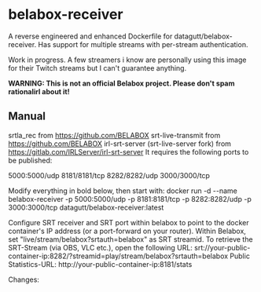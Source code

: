 # belabox-receiver

A reverse engineered and enhanced Dockerfile for datagutt/belabox-receiver. Has support for multiple streams with per-stream authentication.

Work in progress. A few streamers i know are personally using this image for their Twitch streams but I can't guarantee anything.

**WARNING: This is not an official Belabox project. Please don't spam rationalirl about it!**

## Manual
srtla_rec from https://github.com/BELABOX
srt-live-transmit from https://github.com/BELABOX
irl-srt-server (srt-live-server fork) from https://gitlab.com/IRLServer/irl-srt-server
It requires the following ports to be published:

5000:5000/udp
8181/8181/tcp
8282/8282/udp
3000/3000/tcp

Modify everything in bold below, then start with:
docker run -d --name belabox-receiver -p 5000:5000/udp -p 8181:8181/tcp -p 8282:8282/udp -p 3000:3000/tcp datagutt/belabox-receiver:latest

Configure SRT receiver and SRT port within belabox to point to the docker container's IP address (or a port-forward on your router).
Within Belabox, set "live/stream/belabox?srtauth=belabox" as SRT streamid.
To retrieve the SRT-Stream (via OBS, VLC etc.), open the following URL: srt://your-public-container-ip:8282/?streamid=play/stream/belabox?srtauth=belabox
Public Statistics-URL: http://your-public-container-ip:8181/stats

Changes:
